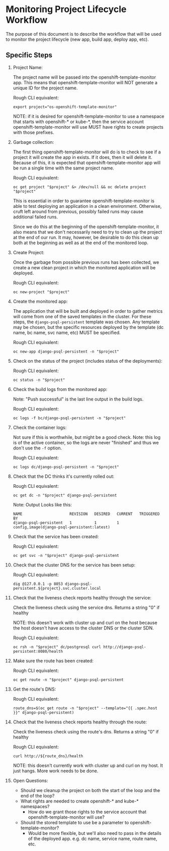 # Monitoring Project Lifecycle Workflow

The purpose of this document is to describe the workflow that will be used to monitor the project lifecycle (new app, build app, deploy app, etc).

## Specific Steps

1. Project Name:

   The project name will be passed into the openshift-template-monitor app. This means that openshift-template-monitor will NOT generate a unique ID for the project name.

   Rough CLI equivalent:
   ```
   export project="os-openshift-template-monitor"
   ```

   NOTE: if it is desired for openshift-template-monitor to use a namespace that starts with openshift-\* or kube-\*, then the service account openshift-template-monitor will use MUST have rights to create projects with those prefixes.

1. Garbage collection:

   The first thing openshift-template-monitor will do is to check to see if a project it will create the app in exists. If it does, then it will delete it. Because of this, it is expected that openshift-template-monitor app will be run a single time with the same project name.

   Rough CLI equivalent:
   ```
   oc get project "$project" &> /dev/null && oc delete project "$project"
   ```

   This is essential in order to guarantee openshift-template-monitor is able to test deploying an application in a clean environment. Otherwise, cruft left around from previous, possibly failed runs may cause additional failed runs.

   Since we do this at the beginning of the openshift-template-monitor, it also means that we don't necessarily need to try to clean up the project at the end of our run. It may, however, be desirable to do this clean up both at the beginning as well as at the end of the monitored loop.

1. Create Project:

   Once the garbage from possible previous runs has been collected, we create a new clean project in which the monitored application will be deployed.

   Rough CLI equivalent:
   ```
   oc new-project "$project"
   ```

1. Create the monitored app:

   The application that will be built and deployed in order to gather metrics will come from one of the saved templates in the cluster. For these steps, the `django-psql-persistent` template was chosen. Any template may be chosen, but the specific resources deployed by the template (dc name, bc name, svc name, etc) MUST be specified.

   Rough CLI equivalent:
   ```
   oc new-app django-psql-persistent -n "$project"
   ```

1. Check on the status of the project (includes status of the deployments):

   Rough CLI equivalent:
   ```
   oc status -n "$project"
   ```

1. Check the build logs from the monitored app:

   Note: "Push successful" is the last line output in the build logs.

   Rough CLI equivalent:
   ```
   oc logs -f bc/django-psql-persistent -n "$project"
   ```

1. Check the container logs:

   Not sure if this is worthwhile, but might be a good check.
   Note: this log is of the active container, so the logs are never "finished" and thus we don't use the `-f` option.


   Rough CLI equivalent:
   ```
   oc logs dc/django-psql-persistent -n "$project"
   ```

1. Check that the DC thinks it's currently rolled out:

   Rough CLI equivalent:
   ```
   oc get dc -n "$project" django-psql-persistent
   ```

   Note: Output Looks like this:
   ```
   NAME                     REVISION   DESIRED   CURRENT   TRIGGERED BY
   django-psql-persistent   1          1         1         config,image(django-psql-persistent:latest)
   ```

1. Check that the service has been created:

   Rough CLI equivalent:
   ```
   oc get svc -n "$project" django-psql-persistent
   ```

1. Check that the cluster DNS for the service has been setup:

   Rough CLI equivalent:
   ```
   dig @127.0.0.1 -p 8053 django-psql-persistent.${project}.svc.cluster.local
   ```

1. Check that the liveness check reports healthy through the service:

   Check the liveness check using the service dns. Returns a string "0" if healthy

   NOTE: this doesn't work with cluster up and curl on the host because the host doesn't have access to the cluster DNS or the cluster SDN.

   Rough CLI equivalent:
   ```
   oc rsh -n "$project" dc/postgresql curl http://django-psql-persistent:8080/health
   ```

1. Make sure the route has been created:

   Rough CLI equivalent:
   ```
   oc get route -n "$project" django-psql-persistent
   ```

1. Get the route's DNS:

   Rough CLI equivalent:
   ```
   route_dns=$(oc get route -n "$project" --template="{{ .spec.host }}" django-psql-persistent)
   ```

1. Check that the liveness check reports healthy through the route:

   Check the liveness check using the route's dns. Returns a string "0" if healthy

   Rough CLI equivalent:
   ```
   curl http://${route_dns}/health
   ```

   NOTE: this doesn't currently work with cluster up and curl on my host. It just hangs. More work needs to be done.


1. Open Questions:
   * Should we cleanup the project on both the start of the loop and the end of the loop?
   * What rights are needed to create openshift-\* and kube-\* namespaces?
      * How do we grant those rights to the service account that openshift-template-monitor will use?
   * Should the stored template to use be a parameter to openshift-template-monitor?
      * Would be more flexible, but we'll also need to pass in the details of the deployed app. e.g. dc name, service name, route name, etc.
